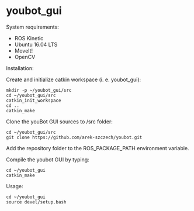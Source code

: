 # youbot_gui
System requirements:
- ROS Kinetic
- Ubuntu 16.04 LTS
- MoveIt!
- OpenCV

Installation:

Create and initialize catkin workspace (i. e. youbot_gui):

    mkdir -p ~/youbot_gui/src
    cd ~/youbot_gui/src
    catkin_init_workspace
    cd ..
    catkin_make
    
Clone the youBot GUI sources to /src folder:
    
    cd ~/youbot_gui/src
    git clone https://github.com/arek-szczech/youbot.git

Add the repository folder to the ROS_PACKAGE_PATH environment variable.

Compile the youbot GUI by typing:

    cd ~/youbot_gui
    catkin_make
    
Usage:

    cd ~/youbot_gui
    source devel/setup.bash
